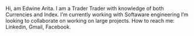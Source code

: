 Hi, am Edwine Arita. I am a Trader Trader with knowledge of both Currencies and Index.
I’m currently working with Softaware engineering
I’m looking to collaborate on working on large projects.
How to reach me: Linkedin, Gmail, Facebook.

